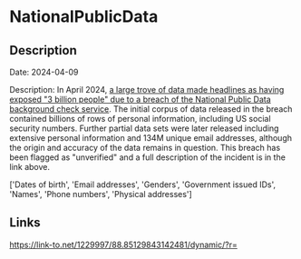 # NationalPublicData

## Description

Date: 2024-04-09

Description:
In April 2024, <a href="https://www.troyhunt.com/inside-the-3-billion-people-national-public-data-breach" target="_blank" rel="noopener">a large trove of data made headlines as having exposed &quot;3 billion people&quot; due to a breach of the National Public Data background check service</a>. The initial corpus of data released in the breach contained billions of rows of personal information, including US social security numbers. Further partial data sets were later released including extensive personal information and 134M unique email addresses, although the origin and accuracy of the data remains in question. This breach has been flagged as &quot;unverified&quot; and a full description of the incident is in the link above.


['Dates of birth', 'Email addresses', 'Genders', 'Government issued IDs', 'Names', 'Phone numbers', 'Physical addresses']

## Links

https://link-to.net/1229997/88.85129843142481/dynamic/?r=